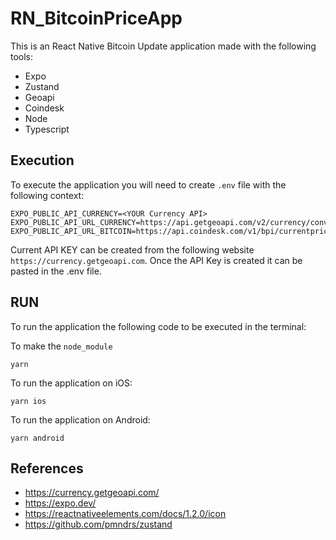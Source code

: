# RN_BitcoinPriceApp

This is an React Native Bitcoin Update application made with the following tools:

- Expo
- Zustand
- Geoapi
- Coindesk
- Node
- Typescript

## Execution

To execute the application you will need to create `.env` file with the following context:

```
EXPO_PUBLIC_API_CURRENCY=<YOUR Currency API>
EXPO_PUBLIC_API_URL_CURRENCY=https://api.getgeoapi.com/v2/currency/convert
EXPO_PUBLIC_API_URL_BITCOIN=https://api.coindesk.com/v1/bpi/currentprice.json
```

Current API KEY can be created from the following website `https://currency.getgeoapi.com`.
Once the API Key is created it can be pasted in the .env file.

## RUN

To run the application the following code to be executed in the terminal:

To make the `node_module`

```
yarn
```

To run the application on iOS:

```
yarn ios
```

To run the application on Android:

```
yarn android
```

## References

- https://currency.getgeoapi.com/
- https://expo.dev/
- https://reactnativeelements.com/docs/1.2.0/icon
- https://github.com/pmndrs/zustand
